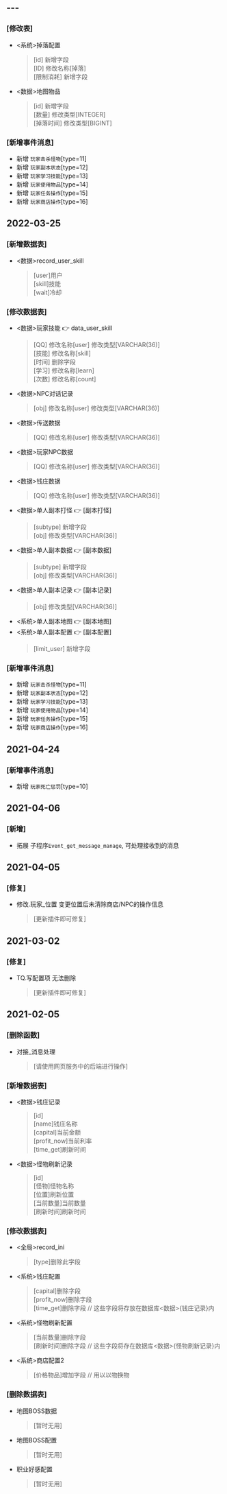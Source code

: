 ## --- <Badge text="Ver:3.3.0"/>
### [修改表]<br>
+ <系统>掉落配置<br>
   >[id]		新增字段<br>
   >[ID]		修改名称[掉落]<br>
   >[限制消耗]	新增字段
+ <数据>地图物品<br>
   >[id]		新增字段<br>
   >[数量]		修改类型[INTEGER]<br>
   >[掉落时间]	修改类型[BIGINT]
### [新增事件消息]<br>
+ 新增 `玩家击杀怪物`[type=11] <br>
+ 新增 `玩家副本状态`[type=12] <br>
+ 新增 `玩家学习技能`[type=13] <br>
+ 新增 `玩家使用物品`[type=14] <br>
+ 新增 `玩家任务操作`[type=15] <br>
+ 新增 `玩家商店操作`[type=16] <br>

## 2022-03-25 <Badge text="Ver:3.2.0"/>
### [新增数据表]<br>
+ <数据>record_user_skill<br>
   >[user]用户<br>
   >[skill]技能<br>
   >[wait]冷却
### [修改数据表]<br>
+ <数据>玩家技能 :point_right: data_user_skill<br>
   >[QQ]	修改名称[user]	修改类型[VARCHAR(36)]<br>
	>[技能]	修改名称[skill]<br>
	>[时间]	删除字段<br>
	>[学习]	修改名称[learn]<br>
	>[次数]	修改名称[count]
+ <数据>NPC对话记录
	>[obj]	修改名称[user]	修改类型[VARCHAR(36)]
+ <数据>传送数据
	>[QQ]	修改名称[user]	修改类型[VARCHAR(36)]
+ <数据>玩家NPC数据
	>[QQ]	修改名称[user]	修改类型[VARCHAR(36)]
+ <数据>钱庄数据
	>[QQ]	修改名称[user]	修改类型[VARCHAR(36)]	
+ <数据>单人副本打怪 :point_right: [副本打怪]
	>[subtype]	新增字段<br>
	>[obj]		修改类型[VARCHAR(36)]
+ <数据>单人副本数据 :point_right: [副本数据]
	>[subtype]	新增字段<br>
	>[obj]		修改类型[VARCHAR(36)]
+ <数据>单人副本记录 :point_right: [副本记录]
	>[obj]		修改类型[VARCHAR(36)]
+ <系统>单人副本地图 :point_right: [副本地图]
+ <系统>单人副本配置 :point_right: [副本配置]
	>[limit_user]	新增字段
### [新增事件消息]<br>
+ 新增 `玩家击杀怪物`[type=11] <br>
+ 新增 `玩家副本状态`[type=12] <br>
+ 新增 `玩家学习技能`[type=13] <br>
+ 新增 `玩家使用物品`[type=14] <br>
+ 新增 `玩家任务操作`[type=15] <br>
+ 新增 `玩家商店操作`[type=16] <br>

## 2021-04-24 <Badge text="Ver:3.0.1"/>
### [新增事件消息]<br>
+ 新增 `玩家死亡惩罚`[type=10] <br>

## 2021-04-06 <Badge text="Ver:3.0.1"/>
### [新增]<br>
+ 拓展 子程序`Event_get_message_manage`, 可处理接收到的消息 <br>
   
## 2021-04-05 <Badge text="Ver:3.0.1"/>
### [修复]<br>
+ 修改.玩家_位置 变更位置后未清除商店/NPC的操作信息 <br>
   >[更新插件即可修复]
   
## 2021-03-02 <Badge text="Ver:3.0.0"/>
### [修复]<br>
+ TQ.写配置项 无法删除<br>
   >[更新插件即可修复]

## 2021-02-05 <Badge text="Ver:3.0.0"/>

### [删除函数]<br>
+ 对接_消息处理<br>
   >[请使用网页服务中的后端进行操作]

### [新增数据表]<br>
+ <数据>钱庄记录<br>
   >[id]<br>
   >[name]钱庄名称<br>
   >[capital]当前金额<br>
   >[profit_now]当前利率<br>
   >[time_get]刷新时间
+ <数据>怪物刷新记录<br>
   >[id]<br>
   >[怪物]怪物名称<br>
   >[位置]刷新位置<br>
   >[当前数量]当前数量<br>
   >[刷新时间]刷新时间

### [修改数据表]<br>
+ <全局>record_ini<br>
   >[type]删除此字段

+ <系统>钱庄配置<br>
   >[capital]删除字段<br>
   >[profit_now]删除字段<br>
   >[time_get]删除字段 // 这些字段将存放在数据库<数据>{钱庄记录}内

+ <系统>怪物刷新配置<br>
   >[当前数量]删除字段<br>
   >[刷新时间]删除字段 // 这些字段将存在数据库<数据>{怪物刷新记录}内

+ <系统>商店配置2<br>
	>[价格物品]增加字段 // 用以以物换物

### [删除数据表]<br>
+ 地图BOSS数据<br>
   >[暂时无用]<br>

+ 地图BOSS配置<br>
   >[暂时无用]<br>

+ 职业好感配置<br>
   >[暂时无用]